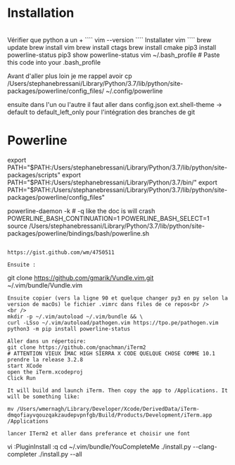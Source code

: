 # Installation
<br />
Vérifier que python a un +
````
vim --version
````
Installater vim
````
brew update
brew install vim
brew install ctags
brew install cmake
pip3 install powerline-status
pip3 show powerline-status
vim ~/.bash_profile
# Paste this code into your .bash_profile

Avant d'aller plus loin je me rappel avoir cp /Users/stephanebressani/Library/Python/3.7/lib/python/site-packages/powerline/config_files/  ~/.config/powerline

ensuite dans l'un ou l'autre il faut aller dans config.json ext.shell-theme -> default to default_left_only pour l'intégration des branches de git

# Powerline
export PATH="$PATH:/Users/stephanebressani/Library/Python/3.7/lib/python/site-packages/scripts"
export PATH="$PATH:/Users/stephanebressani/Library/Python/3.7/bin/"
export PATH="$PATH:/Users/stephanebressani/Library/Python/3.7/lib/python/site-packages/powerline/config_files"

powerline-daemon -k # -q like the doc is will crash
POWERLINE_BASH_CONTINUATION=1
POWERLINE_BASH_SELECT=1
source /Users/stephanebressani/Library/Python/3.7/lib/python/site-packages/powerline/bindings/bash/powerline.sh
````

https://gist.github.com/wm/4750511

Ensuite :
````
git clone https://github.com/gmarik/Vundle.vim.git ~/.vim/bundle/Vundle.vim
````
Ensuite copier (vers la ligne 90 et quelque changer py3 en py selon la version de macOs) le fichier .vimrc dans files de ce repos<br />
<br />
mkdir -p ~/.vim/autoload ~/.vim/bundle && \
curl -LSso ~/.vim/autoload/pathogen.vim https://tpo.pe/pathogen.vim
python3 -m pip install powerline-status

Aller dans un répertoire:
git clone https://github.com/gnachman/iTerm2
# ATTENTION VIEUX IMAC HIGH SIERRA X CODE QUELQUE CHOSE COMME 10.1 prendre la release 3.2.8
start XCode
open the iTerm.xcodeproj
Click Run

It will build and launch iTerm. Then copy the app to /Applications. It will be something like:

mv /Users/wmernagh/Library/Developer/Xcode/DerivedData/iTerm-dmqofiayvqouzqakzaudepvpnfgb/Build/Products/Development/iTerm.app /Applications

lancer ITerm2 et aller dans preferance et choisir une font
````
vi
:PluginInstall
:q
cd ~/.vim/bundle/YouCompleteMe
./install.py --clang-completer
./install.py --all
````
